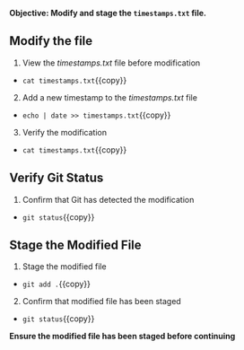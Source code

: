 **Objective: Modify and stage the `timestamps.txt` file.**

## Modify the file

1. View the _timestamps.txt_ file before modification
 * `cat timestamps.txt`{{copy}}
2. Add a new timestamp to the _timestamps.txt_ file
 * `echo | date >> timestamps.txt`{{copy}}
3. Verify the modification
 * `cat timestamps.txt`{{copy}}


## Verify Git Status

1. Confirm that Git has detected the modification
 * `git status`{{copy}}


## Stage the Modified File

1. Stage the modified file
 * `git add .`{{copy}}
2. Confirm that modified file has been staged
 * `git status`{{copy}}

**Ensure the modified file has been staged before continuing**
